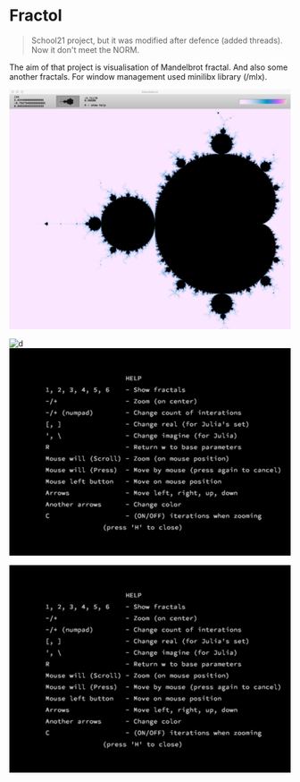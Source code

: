 # Fractol


>School21 project, but it was modified after defence (added threads). Now it don't meet the NORM.

The aim of that project is visualisation of Mandelbrot fractal. And also some another fractals.
For window management used minilibx library (/mlx).



![sd](https://github.com/mdenyse-en/screenshots/blob/master/Fracto_main_window.png)

![d](https://pandao.github.io/editor.md/examples/images/4.jpg)
![sd](https://github.com/mdenyse-en/screenshots/blob/master/Fracto_hints.png)

![Hints: what you can use to manipulate the program](https://github.com/mdenyse-en/screenshots/blob/master/Fracto_hints.png)
